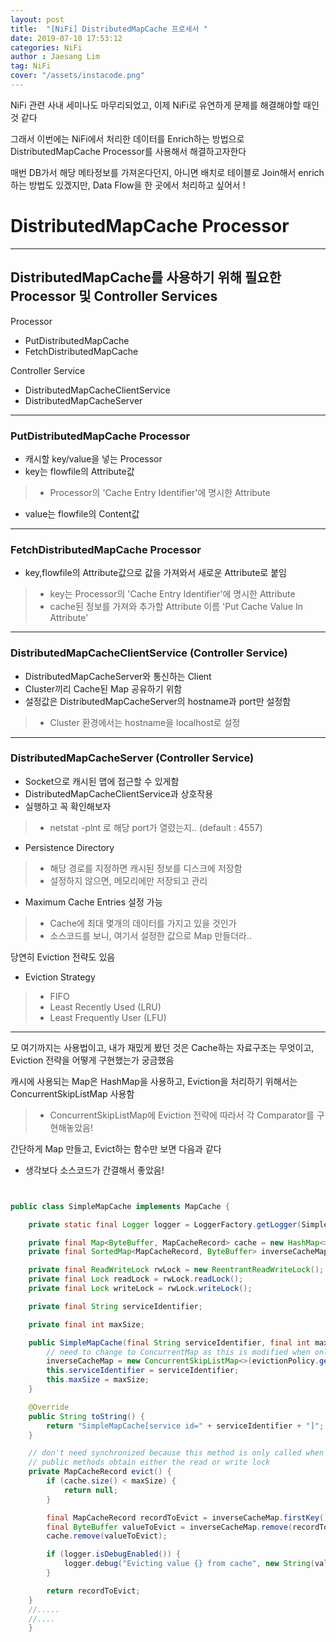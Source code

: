 ```yaml
---
layout: post
title:  "[NiFi] DistributedMapCache 프로세서 "
date: 2019-07-10 17:53:12
categories: NiFi 
author : Jaesang Lim
tag: NiFi
cover: "/assets/instacode.png"
---
```


NiFi 관련 사내 세미나도 마무리되었고, 이제 NiFi로 유연하게 문제를 해결해야할 때인 것 같다 

그래서 이번에는 NiFi에서 처리한 데이터를 Enrich하는 방법으로 DistributedMapCache Processor를 사용해서 해결하고자한다

매번 DB가서 해당 메타정보를 가져온다던지, 아니면 배치로 테이블로 Join해서 enrich하는 방법도 있겠지만, Data Flow을 한 곳에서 처리하고 싶어서 ! 


# DistributedMapCache Processor 
---

## DistributedMapCache를 사용하기 위해 필요한 Processor 및 Controller Services
Processor
- PutDistributedMapCache 
- FetchDistributedMapCache

Controller Service
- DistributedMapCacheClientService 
- DistributedMapCacheServer

---
### PutDistributedMapCache Processor
- 캐시할 key/value을 넣는 Processor
- key는 flowfile의 Attribute값 
> - Processor의 'Cache Entry Identifier'에 명시한 Attribute
- value는 flowfile의 Content값

---
### FetchDistributedMapCache Processor
- key,flowfile의 Attribute값으로 값을 가져와서 새로운 Attribute로 붙임 
> - key는 Processor의 'Cache Entry Identifier'에 명시한 Attribute
> - cache된 정보를 가져와 추가할 Attribute 이름 'Put Cache Value In Attribute'

---
### DistributedMapCacheClientService (Controller Service)
- DistributedMapCacheServer와 통신하는 Client
- Cluster끼리 Cache된 Map 공유하기 위함 
- 설정값은 DistributedMapCacheServer의 hostname과 port만 설정함
> - Cluster 환경에서는 hostname을 localhost로 설정

---
### DistributedMapCacheServer (Controller Service)

- Socket으로 캐시된 맵에 접근할 수 있게함 
- DistributedMapCacheClientService과 상호작용
- 실행하고 꼭 확인해보자 
> - netstat -plnt 로 해당 port가 열렸는지.. (default : 4557)

- Persistence Directory
> - 해당 경로를 지정하면 캐시된 정보를 디스크에 저장함 
> - 설정하지 않으면, 메모리에만 저장되고 관리 

- Maximum Cache Entries 설정 가능
> - Cache에 최대 몇개의 데이터를 가지고 있을 것인가
> - 소스코드를 보니, 여기서 설정한 값으로 Map 만들더라..

당연히 Eviction 전략도 있음
- Eviction Strategy
> - FIFO
> - Least Recently Used (LRU)
> - Least Frequently User (LFU)

---

모 여기까지는 사용법이고, 내가 재밌게 봤던 것은 Cache하는 자료구조는 무엇이고, Eviction 전략을 어떻게 구현했는가 궁금했음

캐시에 사용되는 Map은 HashMap을 사용하고, Eviction을 처리하기 위해서는 ConcurrentSkipListMap 사용함
> - ConcurrentSkipListMap에 Eviction 전략에 따라서 각 Comparator를 구현해놓았음!

간단하게 Map 만들고, Evict하는 함수만 보면 다음과 같다
- 생각보다 소스코드가 간결해서 좋았음!
```java


public class SimpleMapCache implements MapCache {

    private static final Logger logger = LoggerFactory.getLogger(SimpleMapCache.class);

    private final Map<ByteBuffer, MapCacheRecord> cache = new HashMap<>();
    private final SortedMap<MapCacheRecord, ByteBuffer> inverseCacheMap;

    private final ReadWriteLock rwLock = new ReentrantReadWriteLock();
    private final Lock readLock = rwLock.readLock();
    private final Lock writeLock = rwLock.writeLock();

    private final String serviceIdentifier;

    private final int maxSize;

    public SimpleMapCache(final String serviceIdentifier, final int maxSize, final EvictionPolicy evictionPolicy) {
        // need to change to ConcurrentMap as this is modified when only the readLock is held
        inverseCacheMap = new ConcurrentSkipListMap<>(evictionPolicy.getComparator());
        this.serviceIdentifier = serviceIdentifier;
        this.maxSize = maxSize;
    }

    @Override
    public String toString() {
        return "SimpleMapCache[service id=" + serviceIdentifier + "]";
    }

    // don't need synchronized because this method is only called when the writeLock is held, and all
    // public methods obtain either the read or write lock
    private MapCacheRecord evict() {
        if (cache.size() < maxSize) {
            return null;
        }

        final MapCacheRecord recordToEvict = inverseCacheMap.firstKey();
        final ByteBuffer valueToEvict = inverseCacheMap.remove(recordToEvict);
        cache.remove(valueToEvict);

        if (logger.isDebugEnabled()) {
            logger.debug("Evicting value {} from cache", new String(valueToEvict.array(), StandardCharsets.UTF_8));
        }

        return recordToEvict;
    }
    //.....
    //....
    }
```


   
